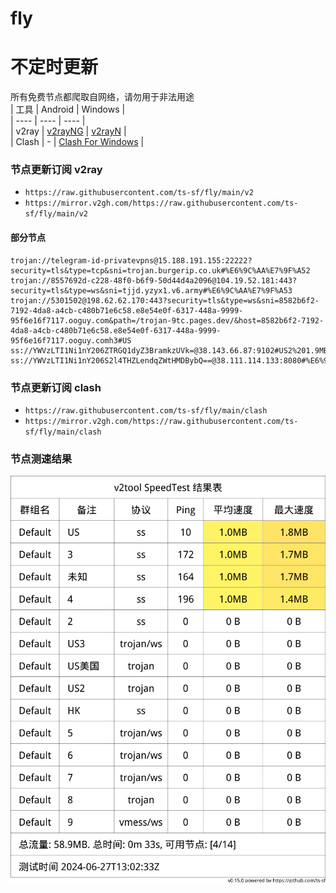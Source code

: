 # fly
# 不定时更新
所有免费节点都爬取自网络，请勿用于非法用途  
|  工具  | Android  | Windows  |  
|  ----  | ----   | ----  |  
| v2ray  | [v2rayNG](https://github.com/2dust/v2rayNG/releases) | [v2rayN](https://github.com/2dust/v2rayN/releases) |  
| Clash  | - | [Clash For Windows](https://github.com/2dust/clashN/releases) | 
  
### 节点更新订阅  v2ray
- `https://raw.githubusercontent.com/ts-sf/fly/main/v2`  
- `https://mirror.v2gh.com/https://raw.githubusercontent.com/ts-sf/fly/main/v2`  

#### 部分节点  
``` 
trojan://telegram-id-privatevpns@15.188.191.155:22222?security=tls&type=tcp&sni=trojan.burgerip.co.uk#%E6%9C%AA%E7%9F%A52
trojan://8557692d-c228-48f0-b6f9-50d44d4a2096@104.19.52.181:443?security=tls&type=ws&sni=tjjd.yzyx1.v6.army#%E6%9C%AA%E7%9F%A53
trojan://5301502@198.62.62.170:443?security=tls&type=ws&sni=8582b6f2-7192-4da8-a4cb-c480b71e6c58.e8e54e0f-6317-448a-9999-95f6e16f7117.ooguy.com&path=/trojan-9tc.pages.dev/&host=8582b6f2-7192-4da8-a4cb-c480b71e6c58.e8e54e0f-6317-448a-9999-95f6e16f7117.ooguy.comh3#US
ss://YWVzLTI1Ni1nY206ZTRGQ1dyZ3BramkzUVk=@38.143.66.87:9102#US2%201.9MB%2Fs
ss://YWVzLTI1Ni1nY206S2l4THZLendqZWtHMDBybQ==@38.111.114.133:8080#%E6%9C%AA%E7%9F%A54
```
### 节点更新订阅  clash
- `https://raw.githubusercontent.com/ts-sf/fly/main/clash`  
- `https://mirror.v2gh.com/https://raw.githubusercontent.com/ts-sf/fly/main/clash`  

### 节点测速结果
![image](traffic.png)
